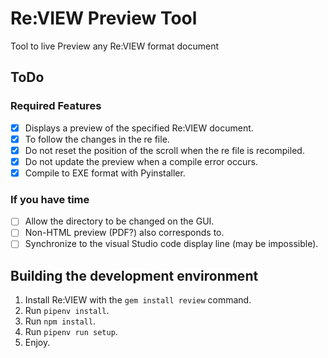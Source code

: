 # Re:VIEW Preview Tool

Tool to live Preview any Re:VIEW format document

## ToDo

### Required Features

* [x] Displays a preview of the specified Re:VIEW document.
* [x] To follow the changes in the re file.
* [x] Do not reset the position of the scroll when the re file is recompiled.
* [x] Do not update the preview when a compile error occurs.
* [x] Compile to EXE format with Pyinstaller.

### If you have time

* [ ] Allow the directory to be changed on the GUI.
* [ ] Non-HTML preview (PDF?) also corresponds to.
* [ ] Synchronize to the visual Studio code display line (may be impossible).

## Building the development environment

1. Install Re:VIEW with the `gem install review` command.
2. Run `pipenv install`.
3. Run `npm install`.
4. Run `pipenv run setup`.
5. Enjoy.
